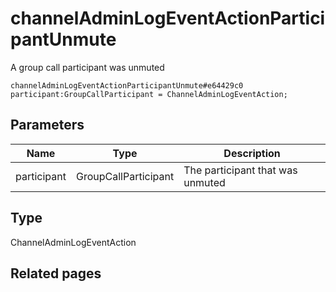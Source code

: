 # channelAdminLogEventActionParticipantUnmute
A group call participant was unmuted

```
channelAdminLogEventActionParticipantUnmute#e64429c0 participant:GroupCallParticipant = ChannelAdminLogEventAction;
```

## Parameters
| Name | Type | Description |
| ---- | :----: | ----------- |
| participant | GroupCallParticipant | The participant that was unmuted |


## Type
ChannelAdminLogEventAction

## Related pages
